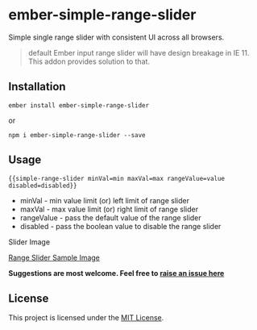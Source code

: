 ember-simple-range-slider
==============================================================================

Simple single range slider with consistent UI across all browsers.

> default Ember input range slider will have design breakage in IE 11. This addon provides solution to that.

Installation
------------------------------------------------------------------------------

```
ember install ember-simple-range-slider
```

or

```
npm i ember-simple-range-slider --save
```


Usage
------------------------------------------------------------------------------

`{{simple-range-slider minVal=min maxVal=max rangeValue=value disabled=disabled}}`

- minVal - min value limit (or) left limit of range slider
- maxVal - max value limit (or) right limit of range slider
- rangeValue - pass the default value of the range slider
- disabled - pass the boolean value to disable the range slider


Slider Image

[Range Slider Sample Image](docs/img/simple-range-slider.png)

**Suggestions are most welcome. Feel free to [raise an issue here](https://github.com/SathishkumarThangavel/ember-simple-range-slider/issues/new)**

License
------------------------------------------------------------------------------

This project is licensed under the [MIT License](LICENSE.md).
